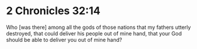 # 2 Chronicles 32:14

Who [was there] among all the gods of those nations that my fathers utterly destroyed, that could deliver his people out of mine hand, that your God should be able to deliver you out of mine hand?